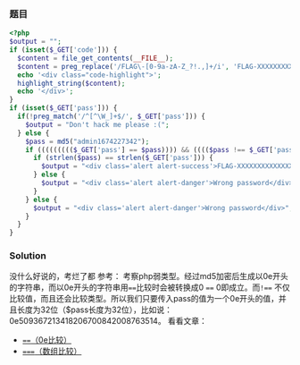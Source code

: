 ### 题目
```php
<?php
$output = "";
if (isset($_GET['code'])) {
  $content = file_get_contents(__FILE__);
  $content = preg_replace('/FLAG\-[0-9a-zA-Z_?!.,]+/i', 'FLAG-XXXXXXXXXXXXXXXXXXXXXXX', $content);
  echo '<div class="code-highlight">';
  highlight_string($content);
  echo '</div>';
}
if (isset($_GET['pass'])) {
  if(!preg_match('/^[^\W_]+$/', $_GET['pass'])) {
    $output = "Don't hack me please :(";
  } else {
    $pass = md5("admin1674227342");
    if ((((((((($_GET['pass'] == $pass)))) && (((($pass !== $_GET['pass']))))) || ((((($pass == $_GET['pass'])))) && ((($_GET['pass'] !== $pass)))))))) { // Trolling u lisp masta
      if (strlen($pass) == strlen($_GET['pass'])) {
        $output = "<div class='alert alert-success'>FLAG-XXXXXXXXXXXXXXXXXXXXXXX</div>";
      } else {
        $output = "<div class='alert alert-danger'>Wrong password</div>";
      }
    } else {
      $output = "<div class='alert alert-danger'>Wrong password</div>";
    }
  }
}
```
### Solution
没什么好说的，考烂了都
参考：
考察php弱类型。经过md5加密后生成以0e开头的字符串，而以0e开头的字符串用`==`比较时会被转换成0 `==` 0即成立。而`!==` 不仅比较值，而且还会比较类型。所以我们只要传入pass的值为一个0e开头的值，并且长度为32位（$pass长度为32位），比如说：0e509367213418206700842008763514。
看看文章：
- [`==`（0e比较）](PHP弱类型比较.md#`==`（0e比较）)
- [`===`（数组比较）](PHP弱类型比较.md#`===`（数组比较）)
